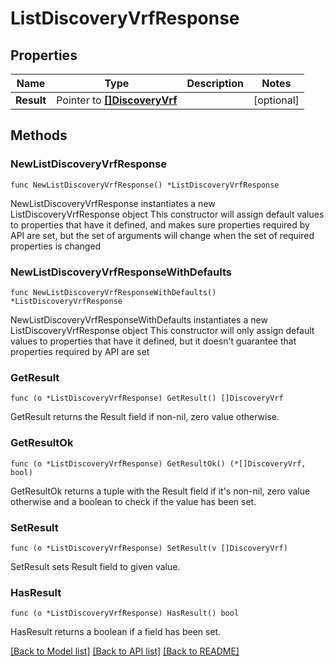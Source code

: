 # ListDiscoveryVrfResponse

## Properties

Name | Type | Description | Notes
------------ | ------------- | ------------- | -------------
**Result** | Pointer to [**[]DiscoveryVrf**](DiscoveryVrf.md) |  | [optional] 

## Methods

### NewListDiscoveryVrfResponse

`func NewListDiscoveryVrfResponse() *ListDiscoveryVrfResponse`

NewListDiscoveryVrfResponse instantiates a new ListDiscoveryVrfResponse object
This constructor will assign default values to properties that have it defined,
and makes sure properties required by API are set, but the set of arguments
will change when the set of required properties is changed

### NewListDiscoveryVrfResponseWithDefaults

`func NewListDiscoveryVrfResponseWithDefaults() *ListDiscoveryVrfResponse`

NewListDiscoveryVrfResponseWithDefaults instantiates a new ListDiscoveryVrfResponse object
This constructor will only assign default values to properties that have it defined,
but it doesn't guarantee that properties required by API are set

### GetResult

`func (o *ListDiscoveryVrfResponse) GetResult() []DiscoveryVrf`

GetResult returns the Result field if non-nil, zero value otherwise.

### GetResultOk

`func (o *ListDiscoveryVrfResponse) GetResultOk() (*[]DiscoveryVrf, bool)`

GetResultOk returns a tuple with the Result field if it's non-nil, zero value otherwise
and a boolean to check if the value has been set.

### SetResult

`func (o *ListDiscoveryVrfResponse) SetResult(v []DiscoveryVrf)`

SetResult sets Result field to given value.

### HasResult

`func (o *ListDiscoveryVrfResponse) HasResult() bool`

HasResult returns a boolean if a field has been set.


[[Back to Model list]](../README.md#documentation-for-models) [[Back to API list]](../README.md#documentation-for-api-endpoints) [[Back to README]](../README.md)



